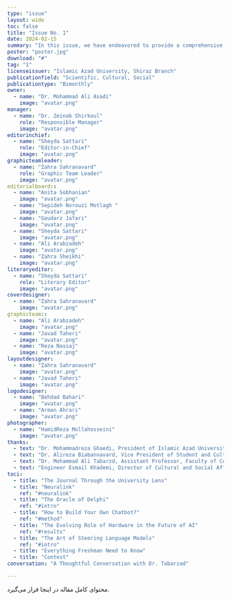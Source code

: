```yaml
---
type: "issue" 
layout: wide
toc: false
title: "Issue No. 1"
date: 2024-02-15
summary: "In this issue, we have endeavored to provide a comprehensive overview of recent developments in artificial intelligence. Covering topics from language models to the role of hardware infrastructure and methodologies for developing intelligent systems, this edition focuses on key concepts and cutting-edge applications in the field. Additionally, our conversation with Dr. Tabarzad, a distinguished faculty member, offers a more precise perspective on AI, enriching the discourse with expert insights.\n\n\nBeyond these specialized discussions, we have also dedicated particular attention to incoming students by compiling a practical guide to help them navigate university life and its challenges. Furthermore, we have reflected the university’s perspective on our publication to give readers a clearer understanding of its significance and role within the academic community."
poster: "poster.jpg"
download: "#"
tag: "1"
licenseissuer: "Islamic Azad University, Shiraz Branch"
publicationfield: "Scientific, Cultural, Social"
publicationtype: "Bimonthly"
owner:
  - name: "Dr. Mohammad Ali Asadi"
    image: "avatar.png" 
manager:
  - name: "Dr. Zeinab Shirkoul"
    role: "Responsible Manager"
    image: "avatar.png"
editorinchief:
  - name: "Sheyda Sattari"
    role: "Editor-in-Chief"
    image: "avatar.png"
graphicteamleader:
  - name: "Zahra Sahranavard"
    role: "Graphic Team Leader"
    image: "avatar.png"
editorialboard::
  - name: "Anita Sobhanian"
    image: "avatar.png"
  - name: "Sepideh Norouzi Motlagh "
    image: "avatar.png"
  - name: "Goudarz Jafari"
    image: "avatar.png"
  - name: "Sheyda Sattari"
    image: "avatar.png"
  - name: "Ali Arabzadeh"
    image: "avatar.png"
  - name: "Zahra Sheikhi"
    image: "avatar.png"
literaryeditor:
  - name: "Sheyda Sattari"
    role: "Literary Editor"
    image: "avatar.png"
coverdesigner:
  - name: "Zahra Sahranavard"
    image: "avatar.png"
graphicteam::
  - name: "Ali Arabzadeh"
    image: "avatar.png"
  - name: "Javad Taheri"
    image: "avatar.png"
  - name: "Reza Nassaj"
    image: "avatar.png"
layoutdesigner:
  - name: "Zahra Sahranavard"
    image: "avatar.png"
  - name: "Javad Taheri"
    image: "avatar.png"
logodesigner:
  - name: "Behdad Bahari"
    image: "avatar.png"
  - name: "Arman Ahrari"
    image: "avatar.png"
photographer:
  - name: "HamidReza Mollahosseini"
    image: "avatar.png"
thanks:
  - text: "Dr. Mohammadreza Ghaedi, President of Islamic Azad University, Shiraz Branch"
  - text: "Dr. Alireza Biabannavard, Vice President of Student and Cultural Affairs, Islamic Azad University, Shiraz Branch"
  - text: "Dr. Mohammad Ali Tabarzd, Assistant Professor, Faculty of Computer Science, Islamic Azad University, Shiraz Branch"
  - text: "Engineer Esmail Khademi, Director of Cultural and Social Affairs, Islamic Azad University, Shiraz Branch"
toci:
  - title: "The Journal Through the University Lens"
  - title: "Neuralink"
    ref: "#neuralink"
  - title: "The Oracle of Delphi"
    ref: "#intro"
  - title: "How to Build Your Own Chatbot?"
    ref: "#method"
  - title: "The Evolving Role of Hardware in the Future of AI"
    ref: "#results"
  - title: "The Art of Steering Language Models"
    ref: "#intro"
  - title: "Everything Freshman Need to Know"
  - title: "Contest" 
conversation: "A Thoughtful Conversation with Dr. Tabarzad"

---
```

محتوای کامل مقاله در اینجا قرار می‌گیرد.
